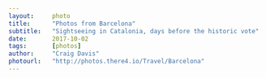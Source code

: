 ```yaml
---
layout:     photo
title:      "Photos from Barcelona"
subtitle:   "Sightseeing in Catalonia, days before the historic vote"
date:       2017-10-02
tags:       [photos]
author:     "Craig Davis"
photourl:   "http://photos.there4.io/Travel/Barcelona"
---
```


